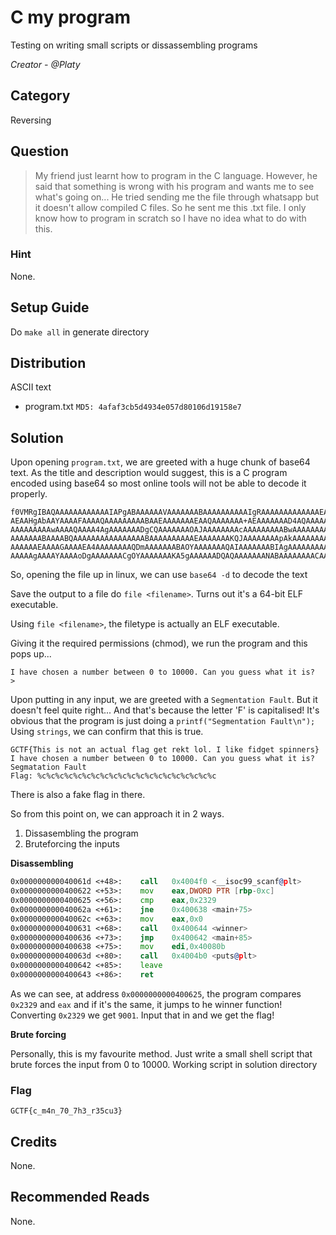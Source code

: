 # C my program
Testing on writing small scripts or dissassembling programs

<i>Creator - @Platy</i>

## Category
Reversing

## Question
>My friend just learnt how to program in the C language. However, he said that something is wrong with his program and wants me to see what's going on... He tried sending me the file through whatsapp but it doesn't allow compiled C files. So he sent me this .txt file. I only know how to program in scratch so I have no idea what to do with this.

### Hint
None.

## Setup Guide
Do `make all` in generate directory

## Distribution
ASCII text
- program.txt `MD5: 4afaf3cb5d4934e057d80106d19158e7`

## Solution
Upon opening `program.txt`, we are greeted with a huge chunk of base64 text. As the title and description would suggest, this is a C program encoded using base64 so most online tools will not be able to decode it properly.
```
f0VMRgIBAQAAAAAAAAAAAAIAPgABAAAAAAVAAAAAAABAAAAAAAAAAIgRAAAAAAAAAAAAAEAAOAAJ
AEAAHgAbAAYAAAAFAAAAQAAAAAAAAABAAEAAAAAAAEAAQAAAAAAA+AEAAAAAAAD4AQAAAAAAAAgA
AAAAAAAAAwAAAAQAAAA4AgAAAAAAADgCQAAAAAAAOAJAAAAAAAAcAAAAAAAAABwAAAAAAAAAAQAA
AAAAAAABAAAABQAAAAAAAAAAAAAAAABAAAAAAAAAAEAAAAAAAKQJAAAAAAAApAkAAAAAAAAAACAA
AAAAAAEAAAAGAAAAEA4AAAAAAAAQDmAAAAAAABAOYAAAAAAAQAIAAAAAAABIAgAAAAAAAAAAIAAA
AAAAAgAAAAYAAAAoDgAAAAAAACgOYAAAAAAAKA5gAAAAAADQAQAAAAAAANABAAAAAAAACAAAAAAA...
```
So, opening the file up in linux, we can use `base64 -d` to decode the text

Save the output to a file do `file <filename>`. Turns out it's a 64-bit ELF executable.

Using `file <filename>`, the filetype is actually an ELF executable.

Giving it the required permissions (chmod), we run the program and this pops up...
```
I have chosen a number between 0 to 10000. Can you guess what it is?
>
```

Upon putting in any input, we are greeted with a `Segmentation Fault`. But it doesn't feel quite right... And that's because the letter 'F' is capitalised! It's obvious that the program is just doing a `printf("Segmentation Fault\n");` Using `strings`, we can confirm that this is true.

```
GCTF{This is not an actual flag get rekt lol. I like fidget spinners}
I have chosen a number between 0 to 10000. Can you guess what it is?
Segmatation Fault
Flag: %c%c%c%c%c%c%c%c%c%c%c%c%c%c%c%c%c%c%c%c
```
There is also a fake flag in there.

So from this point on, we can approach it in 2 ways.
1. Dissasembling the program
2. Bruteforcing the inputs

<b>Disassembling</b>

```asm
0x000000000040061d <+48>:    call   0x4004f0 <__isoc99_scanf@plt>
0x0000000000400622 <+53>:    mov    eax,DWORD PTR [rbp-0xc]
0x0000000000400625 <+56>:    cmp    eax,0x2329
0x000000000040062a <+61>:    jne    0x400638 <main+75>
0x000000000040062c <+63>:    mov    eax,0x0
0x0000000000400631 <+68>:    call   0x400644 <winner>
0x0000000000400636 <+73>:    jmp    0x400642 <main+85>
0x0000000000400638 <+75>:    mov    edi,0x40080b
0x000000000040063d <+80>:    call   0x4004b0 <puts@plt>
0x0000000000400642 <+85>:    leave
0x0000000000400643 <+86>:    ret
```
As we can see, at address `0x0000000000400625`, the program compares `0x2329` and `eax` and if it's the same, it jumps to he winner function!
Converting `0x2329` we get `9001`. Input that in and we get the flag!

<b>Brute forcing</b>

Personally, this is my favourite method. Just write a small shell script that brute forces the input from 0 to 10000. Working script in solution directory

### Flag
`GCTF{c_m4n_70_7h3_r35cu3}`

## Credits
None.

## Recommended Reads
None.
